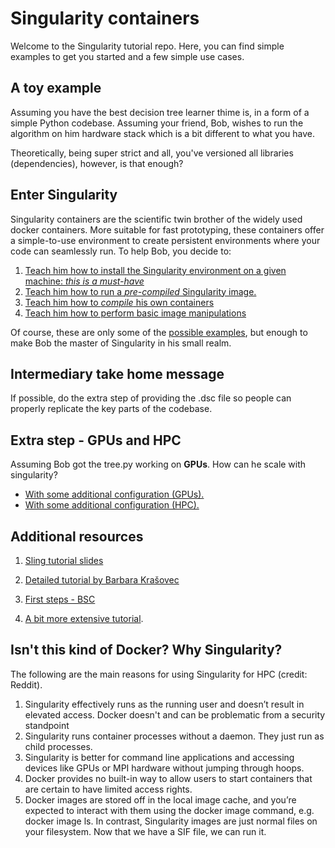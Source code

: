 # Singularity containers

Welcome to the Singularity tutorial repo. Here, you can find simple examples to get you started and a few simple use cases.

## A toy example

Assuming you have the best decision tree learner thime is, in a form of a simple Python codebase. Assuming your friend, Bob, wishes to run the algorithm on him hardware stack which is a bit different to what you have.

Theoretically, being super strict and all, you've versioned all libraries (dependencies), however, is that enough?

## Enter Singularity

Singularity containers are the scientific twin brother of the widely used docker containers. More suitable for fast prototyping, these containers offer a simple-to-use environment to create persistent environments where your code can seamlessly run. To help Bob, you decide to:

1. [Teach him how to install the Singularity environment on a given machine: *this is a must-have*](installation.md)
2. [Teach him how to run a _pre-compiled_ Singularity image.](running.md)
3. [Teach him how to _compile_ his own containers](compilation.md)
4. [Teach him how to perform basic image manipulations](manipulation.md)


Of course, these are only some of the [possible examples](https://sylabs.io/guides/3.0/user-guide/build_env.html), but enough to make Bob the master of Singularity in his small realm.

## Intermediary take home message
If possible, do the extra step of providing the .dsc file so people can properly replicate the key parts of the codebase.

## Extra step - GPUs and HPC
Assuming Bob got the tree.py working on **GPUs**. How can he scale with singularity?

+ [With some additional configuration (GPUs).](gpu.md)
+ [With some additional configuration (HPC).](hpc.md)

## Additional resources
1. [Sling tutorial slides](http://www.sling.si/sling/wp-content/uploads/2020/03/Krasovec_Javorsek-sling-maister-fri2020.pdf)

2. [Detailed tutorial by Barbara Krašovec](http://www.sling.si/sling/vec/dogodki/vzd1-2018/#Anatomija_vsebnikov)

3. [First steps - BSC](https://www.bsc.es/support/PATC/2ndDAY/11:00-12:00_Containers-HPC.pdf)

4. [A bit more extensive tutorial](https://github.com/NIH-HPC/Singularity-Tutorial).

## Isn't this kind of Docker? Why Singularity?

The following are the main reasons for using Singularity for HPC (credit: Reddit).

1. Singularity effectively runs as the running user and doesn’t result in elevated access. Docker doesn't and can be problematic from a security standpoint
2. Singularity runs container processes without a daemon. They just run as child processes.
3. Singularity is better for command line applications and accessing devices like GPUs or MPI hardware without jumping through hoops.
4. Docker provides no built-in way to allow users to start containers that are certain to have limited access rights.
5.  Docker images are stored off in the local image cache, and you’re expected to interact with them using the docker image command, e.g. docker image ls.
In contrast, Singularity images are just normal files on your filesystem. Now that we have a SIF file, we can run it.

